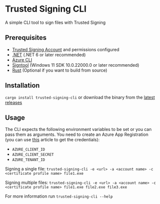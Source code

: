# Trusted Signing CLI

A simple CLI tool to sign files with Trusted Signing

## Prerequisites

-   [Trusted Signing Account](https://learn.microsoft.com/en-us/azure/trusted-signing/quickstart?tabs=registerrp-portal,account-portal,certificateprofile-portal,deleteresources-portal) and permissions configured
-   [.NET](https://dotnet.microsoft.com/en-us/download/dotnet/8.0) (.NET 6 or later recommended)
-   [Azure CLI](https://learn.microsoft.com/en-us/cli/azure/install-azure-cli-windows?tabs=azure-cli#install-or-update)
-   [Signtool](https://learn.microsoft.com/en-us/dotnet/framework/tools/signtool-exe) (Windows 11 SDK 10.0.22000.0 or later recommended)
-   [Rust](https://www.rust-lang.org/) (Optional if you want to build from source)

## Installation

`cargo install trusted-signing-cli` or download the binary from the [latest releases](https://github.com/levminer/trusted-signing-cli/releases)

## Usage

The CLI expects the following environment variables to be set or you can pass them as arguments. You need to create an Azure App Registration (you can use [this](https://learn.microsoft.com/en-us/power-apps/developer/data-platform/walkthrough-register-app-azure-active-directory) article to get the credentials):

-   `AZURE_CLIENT_ID`
-   `AZURE_CLIENT_SECRET`
-   `AZURE_TENANT_ID`

Signing a single file:
`trusted-signing-cli -e <url> -a <account name> -c <certificate profile name> file1.exe`

Signing multiple files:
`trusted-signing-cli -e <url> -a <account name> -c <certificate profile name> file1.exe file2.exe file3.exe`

For more information run `trusted-signing-cli --help`
